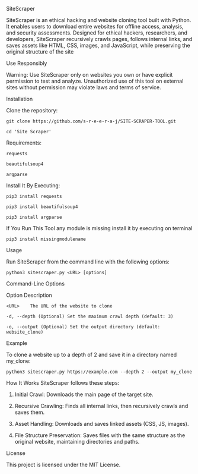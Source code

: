 SiteScraper

SiteScraper is an ethical hacking and website cloning tool built with Python. It enables users to download entire websites for offline access, analysis, and security assessments. Designed for ethical hackers, researchers, and developers, SiteScraper recursively crawls pages, follows internal links, and saves assets like HTML, CSS, images, and JavaScript, while preserving the original structure of the site

Use Responsibly


Warning: Use SiteScraper only on websites you own or have explicit permission to test and analyze. Unauthorized use of this tool on external sites without permission may violate laws and terms of service.


Installation

Clone the repository:

```git clone https://github.com/s-r-e-e-r-a-j/SITE-SCRAPER-TOOL.git```


``` cd 'Site Scraper' ```

Requirements:

```requests```


```beautifulsoup4```


```argparse```

Install It By Executing:

```pip3 install requests```

```pip3 install beautifulsoup4```

```pip3 install argparse```

If You Run This Tool any module is missing install it by executing on terminal

```pip3 install missingmodulename```

Usage


Run SiteScraper from the command line with the following options:

```python3 sitescraper.py <URL> [options]```


Command-Line Options

Option	Description


```<URL>	The URL of the website to clone```


```-d, --depth (Optional) Set the maximum crawl depth (default: 3)```


```-o, --output	(Optional) Set the output directory (default: website_clone)```



Example

To clone a website up to a depth of 2 and save it in a directory named my_clone:


```python3 sitescraper.py https://example.com --depth 2 --output my_clone```



How It Works
SiteScraper follows these steps:

1. Initial Crawl: Downloads the main page of the target site.

 
2.  Recursive Crawling: Finds all internal links, then recursively crawls and saves them.

  
3. Asset Handling: Downloads and saves linked assets (CSS, JS, images).


4. File Structure Preservation: Saves files with the same structure as the original website, maintaining directories and paths.


License


This project is licensed under the MIT License.



